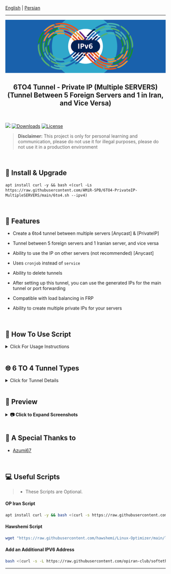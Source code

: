 [English](/README.md) | [Persian](/README-Fa.md)

------------------------------------------
<p align="center">
  <picture>
    <source media="(prefers-color-scheme: dark)" srcset="./Media/Pic.png">
    <img alt="6to4" src="./Media/Pic.png">
  </picture>
</p>


<h2 align="center"><strong>6TO4 Tunnel - Private IP (Multiple SERVERS)
  <br>
(Tunnel Between 5 Foreign Servers and 1 in Iran, and Vice Versa)
</strong></h2>

<br>

[![](https://img.shields.io/github/v/release/AMiR-SPB/6TO4-PrivateIP-MultipleSERVERS.svg)](https://github.com/AMiR-SPB/6TO4-PrivateIP-MultipleSERVERS/releases)
[![Downloads](https://img.shields.io/github/downloads/AMiR-SPB/6TO4-PrivateIP-MultipleSERVERS/total.svg)](#)
[![License](https://img.shields.io/badge/license-GPL%20V3-blue.svg?longCache=true)](https://www.gnu.org/licenses/gpl-3.0.en.html)

> **Disclaimer:** This project is only for personal learning and communication, please do not use it for illegal purposes, please do not use it in a production environment

<br>

## 🔧 Install & Upgrade

```
apt install curl -y && bash <(curl -Ls https://raw.githubusercontent.com/AMiR-SPB/6TO4-PrivateIP-MultipleSERVERS/main/6to4.sh --ipv4)
```

<br>

## **🌟 Features**  

- Create a 6to4 tunnel between multiple servers [Anycast] & [PrivateIP]  

- Tunnel between 5 foreign servers and 1 Iranian server, and vice versa  

- Ability to use the IP on other servers (not recommended) [Anycast]  

- Uses `cronjob` instead of `service`  

- Ability to delete tunnels  

- After setting up this tunnel, you can use the generated IPs for the main tunnel or port forwarding  

- Compatible with load balancing in FRP  

- Ability to create multiple private IPs for your servers  

 
<br>


##  📜 How To Use Script

<details>
  <summary>Click For Usage Instructions</summary>
  
  ### 🛠 Creating a Private IP Between 1 Foreign Server and 1 Iranian Server
  <details>
    <summary>Click For Details</summary>
    
      - Create a private IP: Start from the foreign server.  
      - Enter the IPv4 addresses of both the foreign and Iranian servers.  
      - Enter the /64 subnet.  
      - Specify the number of private IPs you need.  
      - Save the generated IPs in Notepad for use in the tunnel.  
      - The private IP and a ping service will be automatically created to prevent disruptions.  
      - Repeat the same steps for the Iranian server.  

  </details>

  <br>

  ### 🛠 Creating a Private IP Between 1 Foreign Server and 5 Iranian Servers
  <details>
    <summary>Click For Details</summary>

    🌍 Foreign Server Configuration
    
    - In this tunnel, we use 2 Iranian servers and 1 foreign server.  
    - Always start the tunnel configuration from the foreign server.  
    - Enter the number of Iranian servers you have (the maximum allowed is 5 servers).  
    - For each Iranian server, enter the same foreign IP (e.g., Turkey).  
    - Note: If you use the Yerevan IP for Iranian server 1, use the same Yerevan IP for the configuration of Iranian server 1.  
    - For example, if you use the Yerevan IP for server 1 and the Shatel IP for server 2, then in the Iranian server configuration, server 1 will use the Yerevan IP and server 2 will use the Shatel IP. Otherwise, the tunnel won't be established.  
    - Enter the number of IPs you need for each server.  
    - To create cronjobs for your servers, enter the number of servers with a space in between. For example, if you have 2 Iranian servers, enter it as (2 1).  

    ---

    🇮🇷 Iranian Server 1 Configuration

    - Now, we need to configure each Iranian server separately.  
    - For example, if for Iranian server 1, we used the Yerevan server IP (from the previous image), then we need to use the Yerevan IP here as well for Iranian server 1.  
    - The foreign server IP remains the same for all Iranian servers since the tunnel involves 3 Iranian servers and 1 foreign server.  
    - Enter the number of IPs you want for this server.  

    ---

    🇮🇷 Iranian Server 2 Configuration

    - For Iranian server 2, configure it as explained for Iranian server 1.  
    - The foreign server IP is the same for all Iranian servers.  
    - Enter the number of IPs you need for this server.  
    - If you have a third Iranian server, configure it in the same way as the previous servers.  
    - To remove tunnels, go to the relevant section to delete the tunnel.  

  </details>

  <br>

  ### 🛠 Creating a Private IP Between 5 Foreign Servers and 1 Iranian Server
  <details>
    <summary>Click For Details</summary>

    🌍 Foreign Server Configuration

    - Always start the tunnel configuration from the **foreign server**.  
    - Now, we need to configure each foreign server separately.  
    - The Iranian server is the same for all foreign servers, since the tunnel involves 3 foreign servers and 1 Iranian server.  
    - Enter the number of IPs you want for each foreign server.

    ---

    🌍 Foreign Server 2 Configuration

    - For foreign server 2, configure it similarly as you did for foreign server 1.  
    - The Iranian server is the same for all foreign servers.  
    - Enter the number of IPs you want for this server.  
    - If you have a third foreign server, configure it as shown in the example.  
    - To remove tunnels, go to the relevant section and delete the tunnel.  


    ---

    🇮🇷 Iranian Server Configuration

    - This tunnel uses 2 foreign servers and 1 Iranian server.  
    - Enter the number of foreign servers you have (the maximum allowed is 5 servers).  
    - For each foreign server, enter the same Iranian IP (e.g., Yerevan) and specify the foreign server IP for each server.  
    - Note: If you enter the Turkey IP for foreign server 1, use the same Turkey IP for the configuration of foreign server 1.  
    - This means that if you use the Turkey IP for server 1 and the Germany IP for server 2, the configuration of the foreign servers will also have Turkey IP for server 1 and Germany IP for server 2, otherwise, the tunnel will not be established.  
    - Enter the number of IPs you need for each foreign server.  
    - To create cronjobs for your servers, enter the number of servers with a space in between. For example, if you have 2 foreign servers, enter it as (2 1).  

  </details>
</details>


<br>
 

## **🌐 6 TO 4 Tunnel Types** 
<details>
  <summary>Click for Tunnel Details</summary>
  
  ### **❌ Tunnel Without Anycast**  
  <details>
    <summary>Click For Details</summary>
    
    🌍 Foreign Server Configuration
    
    - This tunnel uses one foreign server and one Iranian server.  
    - Start the tunnel configuration from the **foreign server**. Enter both the foreign and Iranian server IPs.  
    - Specify the number of IPs you need.  
    - To enable the ping service, enter the **IPv4 address of the Iranian server** as shown in the screenshot.  
    
    ---

    🇮🇷 Iranian Server Configuration

    - This tunnel uses one foreign server and one Iranian server.  
    - Enter both the foreign and Iranian server IPs.  
    - Specify the number of IPs you need.  
    - To enable the ping service, enter the **IPv4 address of the foreign server** as shown in the screenshot.  

  </details>

  <br>

  ### **✅ Tunnel with Anycast**  
  <details>
    <summary>Click For Details</summary>
    
    🌍 Foreign Server Configuration

    - This tunnel uses one foreign server and one Iranian server.  
    - Start the tunnel configuration from the **foreign server**. Enter the foreign server IP.  
    - Specify the number of IPs you need.  
    - To enable the ping service, enter the **IPv4 address of the Iranian server**.  
    - You can use this IP on other servers as well and get a ping, but the ping time depends on your server and may not be optimal.  
    
    ---

    🇮🇷 Iranian Server Configuration

    - This tunnel uses one foreign server and one Iranian server.  
    - Enter the **IPv4 address** of the Iranian server.  
    - Specify the number of IPs you need.  
    - To enable the ping service, enter the **IPv4 address of the foreign server**.  
    - You can use this IP on other servers as well and get a ping, but the ping time depends on your server and may not be optimal.  

  </details>
</details>

<br>

## 👀 Preview  
<details>
  <summary><strong>📷 Click to Expand Screenshots</strong></summary>
  <br>

  <picture>
    <source media="(prefers-color-scheme: dark)" srcset="./Media/Screenshot1.png">
    <img alt="6TO4-SS1" src="./Media/Screenshot1.png">
  </picture>

  <br>

  <picture>
    <source media="(prefers-color-scheme: dark)" srcset="./Media/Screenshot2.png">
    <img alt="6TO4-SS2" src="./Media/Screenshot2.png">
  </picture>

  <br>
</details>

<br>

## 🙏 A Special Thanks to

- [Azumi67](https://github.com/Azumi67/)


<br>
  
## **💻 Useful Scripts**  
> - These Scripts are Optional.  


#### OP Iran Script
```bash
apt install curl -y && bash <(curl -s https://raw.githubusercontent.com/opiran-club/VPS-Optimizer/main/optimizer.sh --ipv4)
```

#### Hawshemi Script
```bash
wget "https://raw.githubusercontent.com/hawshemi/Linux-Optimizer/main/linux-optimizer.sh" -O linux-optimizer.sh && chmod +x linux-optimizer.sh && bash linux-optimizer.sh
```

#### Add an Additional IPV6 Address
```bash
bash <(curl -s -L https://raw.githubusercontent.com/opiran-club/softether/main/opiran-seth)
```
------------------------------------------
